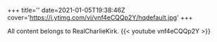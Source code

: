+++
title=''
date=2021-01-05T19:38:46Z
cover='https://i.ytimg.com/vi/vnf4eCQQp2Y/hqdefault.jpg'
+++

All content belongs to RealCharlieKirk.
{{< youtube vnf4eCQQp2Y >}}
